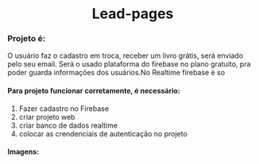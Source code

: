 
 
<div>
<h1  align="center" >Lead-pages</h1>

###    Projeto  é:
   O usuário faz o cadastro em troca, receber  um livro grátis,  será enviado pelo seu email.
    Será o usado plataforma do firebase no plano gratuito,  pra poder guarda informações dos usuários.No Realtime firebase è so

#### Para projeto funcionar corretamente, é necessário:
<ol>
<li> Fazer cadastro no Firebase</li>
<li>criar projeto web</li> 
<li>criar banco de dados realtime</li>
<li>colocar as crendenciais de autenticação no projeto</li>
</ol>

#### Imagens:


 


  
</div>

